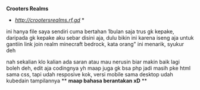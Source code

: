 **Crooters Realms**
* *http://crootersrealms.rf.gd* *


ini hanya file saya sendiri cuma bertahan 1bulan saja trus gk kepake, daripada gk kepake aku sebar disini aja, dulu bikin ini karena iseng aja untuk gantiin link join realm minecraft bedrock, kata orang" ini menarik, syukur deh


nah sekalian klo kalian ada saran atau mau nerusin biar makin baik lagi boleh deh, edit aja codingnya
yh maap juga gk bsa php jadi masih pke html sama css, tapi udah resposive kok, versi mobile sama desktop udah kubedain tampilannya
** **maap bahasa berantakan xD** **


